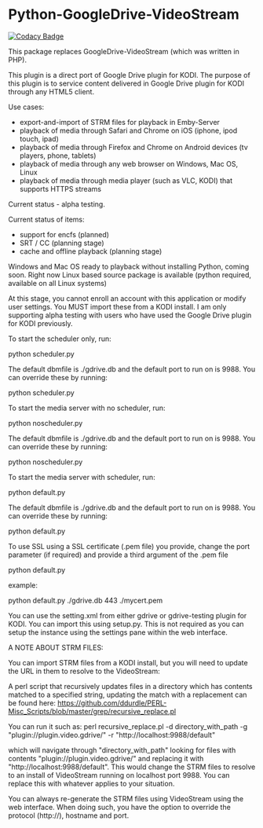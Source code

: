 # Python-GoogleDrive-VideoStream

[![Codacy Badge](https://api.codacy.com/project/badge/Grade/0d2f3f5f294c4e0db6112cfb4c2ba3d8)](https://www.codacy.com/app/ddurdle/Python-GoogleDrive-VideoStream?utm_source=github.com&utm_medium=referral&utm_content=ddurdle/Python-GoogleDrive-VideoStream&utm_campaign=badger)


This package replaces GoogleDrive-VideoStream (which was written in PHP).

This plugin is a direct port of Google Drive plugin for KODI.  The purpose of this plugin is to service content delivered in Google Drive plugin for KODI through any HTML5 client.

Use cases:
- export-and-import of STRM files for playback in Emby-Server
- playback of media through Safari and Chrome on iOS (iphone, ipod touch, ipad)
- playback of media through Firefox and Chrome on Android devices (tv players, phone, tablets)
- playback of media through any web browser on Windows, Mac OS, Linux
- playback of media through media player (such as VLC, KODI) that supports HTTPS streams

Current status - alpha testing.

Current status of items:
- support for encfs (planned)
- SRT / CC (planning stage)
- cache and offline playback (planning stage)


Windows and Mac OS ready to playback without installing Python, coming soon.  Right now Linux based source package is available (python required, available on all Linux systems)

At this stage, you cannot enroll an account with this application or modify user settings.  You MUST import these from a KODI install.  I am only supporting alpha testing with users who have used the Google Drive plugin for KODI previously.



To start the scheduler only, run:

python scheduler.py

The default dbmfile is ./gdrive.db and the default port to run on is 9988.  You can override these by running:

python scheduler.py <dbmfile> <port>


To start the media server with no scheduler, run:

python noscheduler.py

The default dbmfile is ./gdrive.db and the default port to run on is 9988.  You can override these by running:

python noscheduler.py <dbmfile> <port>


To start the media server with scheduler, run:

python default.py

The default dbmfile is ./gdrive.db and the default port to run on is 9988.  You can override these by running:

python default.py <dbmfile> <port>

To use SSL using a SSL certificate (.pem file) you provide, change the port parameter (if required) and provide a third argument of the .pem file

python default.py <dbmfile> <port> <ssl certfile>

example:

python default.py ./gdrive.db 443 ./mycert.pem


You can use the setting.xml from either gdrive or gdrive-testing plugin for KODI.  You can import this using setup.py.  This is not required as you can setup the instance using the settings pane within the web interface.

A NOTE ABOUT STRM FILES:

You can import STRM files from a KODI install, but you will need to update the URL in them to resolve to the VideoStream:

A perl script that recursively updates files in a directory which has contents matched to a specified string, updating the match with a replacement can be found here:
https://github.com/ddurdle/PERL-Misc_Scripts/blob/master/grep/recursive_replace.pl

You can run it such as:
perl recursive_replace.pl -d directory_with_path -g "plugin://plugin.video.gdrive/" -r "http://localhost:9988/default"

which will navigate through "directory_with_path" looking for files with contents "plugin://plugin.video.gdrive/" and replacing it with "http://localhost:9988/default".  This would change the STRM files to resolve to an install of VideoStream running on localhost port 9988.  You can replace this with whatever applies to your situation.

You can always re-generate the STRM files using VideoStream using the web interface.  When doing such, you have the option to override the protocol (http://), hostname and port.